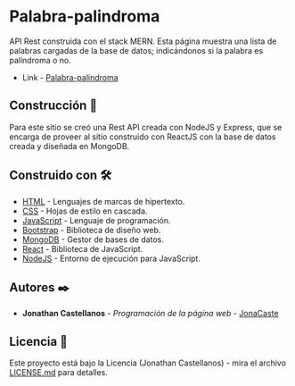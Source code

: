 # Palabra-palindroma
API Rest construida con el stack MERN.
Esta página muestra una lista de palabras cargadas de la base de datos; indicándonos si la palabra es palíndroma o no.

* Link - [Palabra-palindroma](https://palabra-palindroma.herokuapp.com/)

## Construcción 🚀
Para este sitio se creó una Rest API creada con NodeJS y Express, que se encarga de proveer al sitio construido con ReactJS con la base de datos creada y diseñada en MongoDB.

## Construido con 🛠️

* [HTML](https://developer.mozilla.org/es/docs/Web/HTML) - Lenguajes de marcas de hipertexto.
* [CSS](https://developer.mozilla.org/es/docs/Web/CSS) - Hojas de estilo en cascada.
* [JavaScript](https://developer.mozilla.org/es/docs/Web/JavaScript) - Lenguaje de programación.
* [Bootstrap](https://getbootstrap.com/) - Biblioteca de diseño web.
* [MongoDB](https://www.mongodb.com/cloud/atlas/lp/try2?utm_content=controlhterms&utm_source=google&utm_campaign=gs_americas_colombia_search_core_brand_atlas_desktop&utm_term=mongodb&utm_medium=cpc_paid_search&utm_ad=e&utm_ad_campaign_id=12212624317&gclid=CjwKCAjw-ZCKBhBkEiwAM4qfF3VhcHc2cxmEjtW7YX2PLMwm6MLAn9h15J4nmyOM2ISQIZiBZ6Z6oBoCDQ4QAvD_BwE) - Gestor de bases de datos.
* [React](https://es.reactjs.org/) - Biblioteca de JavaScript.
* [NodeJS](https://nodejs.org/es/) - Entorno de ejecución para JavaScript.

## Autores ✒️

* **Jonathan Castellanos** - *Programación de la página web* - [JonaCaste](https://github.com/JonaCaste)

## Licencia 📄

Este proyecto está bajo la Licencia (Jonathan Castellanos) - mira el archivo [LICENSE.md](LICENSE.md) para detalles.
